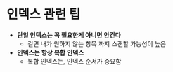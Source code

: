 # 인덱스 관련 팁

- __단일 인덱스는 꼭 필요한게 아니면 안건다__
  - 걸면 내가 원하지 않는 항목 까지 스캔할 가능성이 높음
- __인덱스는 항상 복합 인덱스__
  - 복합 인덱스는, 인덱스 순서가 중요함
